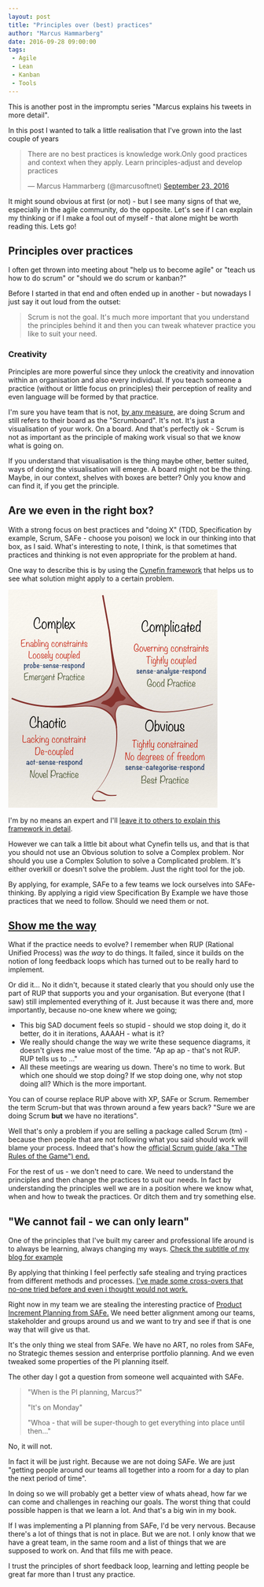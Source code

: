 ```yaml
---
layout: post
title: "Principles over (best) practices"
author: "Marcus Hammarberg"
date: 2016-09-28 09:00:00
tags:
 - Agile
 - Lean
 - Kanban
 - Tools
---
```


This is another post in the impromptu series "Marcus explains his tweets in more detail".

In this post I wanted to talk a little realisation that I've grown into the last couple of years

<blockquote class="twitter-tweet" data-lang="en"><p lang="en" dir="ltr">There are no best practices is knowledge work.Only good practices and context when they apply. Learn principles-adjust and develop practices</p>— Marcus Hammarberg (@marcusoftnet) <a href="https://twitter.com/marcusoftnet/status/779327360948723712">September 23, 2016</a></blockquote>
<script async src="//platform.twitter.com/widgets.js" charset="utf-8"></script>

It might sound obvious at first (or not) - but I see many signs of that we, especially in the agile community, do the opposite. Let's see if I can explain my thinking or if I make a fool out of myself - that alone might be worth reading this. Lets go!

<!-- excerpt-end -->

## Principles over practices

I often get thrown into meeting about "help us to become agile" or "teach us how to do scrum" or "should we do scrum or kanban?"

Before I started in that end and often ended up in another - but nowadays I just say it out loud from the outset:

> Scrum is not the goal. It's much more important that you understand the principles behind it and then you can tweak whatever practice you like to suit your need.

### Creativity

Principles are more powerful since they unlock the creativity and innovation within an organisation and also every individual. If you teach someone a practice (without or little focus on principles) their perception of reality and even language will be formed by that practice.

I'm sure you have team that is not, [by any measure](http://agileforall.com/are-you-agile-the-nokia-test/), are doing Scrum and still refers to their board as the "Scrumboard". It's not. It's just a visualisation of your work. On a board. And that's perfectly ok - Scrum is not as important as the principle of making work visual so that we know what is going on. 

If you understand that visualisation is the thing maybe other, better suited, ways of doing the visualisation will emerge. A board might not be the thing. Maybe, in our context, shelves with boxes are better? Only you know and can find it, if you get the principle.

## Are we even in the right box?

With a strong focus on best practices and "doing X" (TDD, Specification by example, Scrum, SAFe - choose you poison) we lock in our thinking into that box, as I said. What's interesting to note, I think, is that sometimes that practices and thinking is not even appropriate for the problem at hand. 

One way to describe this is by using the [Cynefin framework](https://www.wikiwand.com/en/Cynefin_Framework) that helps us to see what solution might apply to a certain problem.

![The various domains of the Cynefin model, from Wikipedia](/img/Cynefin_as_of_1st_June_2014.png)

I'm by no means an expert and I'll [leave it to others to explain this framework in detail](https://www.youtube.com/watch?v=N7oz366X0-8). 

However we can talk a little bit about what Cynefin tells us, and that is that you should not use an Obvious solution to solve a Complex problem. Nor should you use a Complex Solution to solve a Complicated problem. It's either overkill or doesn't solve the problem. Just the right tool for the job.

By applying, for example, SAFe to a few teams we lock ourselves into SAFe-thinking. By applying a rigid view Specification By Example we have those practices that we need to follow. Should we need them or not.

## [Show me the way](https://www.youtube.com/watch?v=oXf2PbEPQ-Y)

What if the practice needs to evolve? I remember when RUP (Rational Unified Process) was *the way* to do things. It failed, since it builds on the notion of long feedback loops which has turned out to be really hard to implement. 

Or did it… No it didn't, because it stated clearly that you should only use the part of RUP that supports you and your organisation. But everyone (that I saw) still implemented everything of it. Just because it was there and, more importantly, because no-one knew where we going; 

* This big SAD document feels so stupid - should we stop doing it, do it better, do it in iterations, AAAAH - what is it?
* We really should change the way we write these sequence diagrams, it doesn't gives me value most of the time. "Ap ap ap - that's not RUP. RUP tells us to …"
* All these meetings are wearing us down. There's no time to work. But which one should we stop doing? If we stop doing one, why not stop doing all? Which is the more important. 

You can of course replace RUP above with XP, SAFe or Scrum. Remember the term Scrum-but that was thrown around a few years back? "Sure we are doing Scrum **but** we have no iterations". 

Well that's only a problem if you are selling a package called Scrum (tm) - because then people that are not following what you said should work will blame your process. Indeed that's how the [official Scrum guide (aka "The Rules of the Game") end.](http://www.scrumguides.org/scrum-guide.html#endnote) 

For the rest of us - we don't need to care. We need to understand the principles and then change the practices to suit our needs. In fact by understanding the principles well we are in a position where we know what, when and how to tweak the practices. Or ditch them and try something else.

## "We cannot fail - we can only learn"

One of the principles that I've built my career and professional life around is to always be learning, always changing my ways. [Check the subtitle of my blog for example](http://ww.marcusoft.net)

By applying that thinking I feel perfectly safe stealing and trying practices from different methods and processes. [I've made some cross-overs that no-one tried before and even i thought would not work.](http://bit.ly/bungsustory) 

Right now in my team we are stealing the interesting practice of [Product Increment Planning from SAFe.](http://scaledagileframework.com/pi-planning/) We need better alignment among our teams, stakeholder and groups around us and we want to try and see if that is one way that will give us that. 

It's the only thing we steal from SAFe. We have no ART, no roles from SAFe, no Strategic themes session and enterprise portfolio planning. And we even tweaked some properties of the PI planning itself. 

The other day I got a question from someone well acquainted with SAFe.

> "When is the PI planning, Marcus?"
>
> "It's on Monday"
>
> "Whoa - that will be super-though to get everything into place until then…"

No, it will not. 

In fact it will be just right. Because we are not doing SAFe. We are just "getting people around our teams all together into a room for a day to plan the next period of time". 

In doing so we will probably get a better view of whats ahead, how far we can come and challenges in reaching our goals. The worst thing that could possible happen is that we learn a lot. And that's a big win in my book. 

If I was implementing a PI planning from SAFe, I'd be very nervous. Because there's a lot of things that is not in place. But we are not. I only know that we have a great team, in the same room and a list of things that we are supposed to work on. And that fills me with peace. 

I trust the principles of short feedback loop, learning and letting people be great far more than I trust any practice.